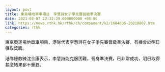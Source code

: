```yaml
---
layout: post
title: 東奧場地單車項目　李慧詩女子爭先賽晉級準決賽
date: 2021-08-07 22:32:29.000000000 +08:00
link: https://news.rthk.hk/rthk/ch/component/k2/1604836-20210807.htm
categories: rthk
---
```


東京奧運場地單車項目，港隊代表李慧詩在女子爭先賽晉級準決賽，有機會於明日爭取獎牌。

港隊總教練沈金康表示，李慧詩能克服困難，晉身準決賽，已非常成功，明日取得甚麼結果都不重要。
